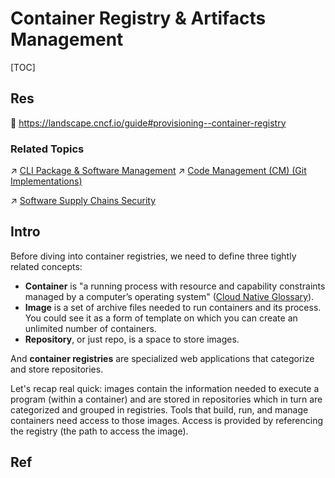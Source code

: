 # Container Registry & Artifacts Management

[TOC]



## Res
📂 https://landscape.cncf.io/guide#provisioning--container-registry


### Related Topics
↗ [CLI Package & Software Management](../../../../../../🔑%20CS%20Core/🥷🏼%20Operating%20Systems%20(Engineering%20Part)/🐚%20Shell%20&%20Terminals%20(Console)/📦%20CLI%20Package%20&%20Software%20Management/CLI%20Package%20&%20Software%20Management.md)
↗ [Code Management (CM) (Git Implementations)](../../../🛫%20Continuous%20Integration/Code%20Management%20(CM)%20(Git%20Implementations)/Code%20Management%20(CM)%20(Git%20Implementations).md)

↗ [Software Supply Chains Security](../../../../../../CyberSecurity/🏰%20Cybersecurity%20Basics%20&%20InfoSec/🍦%20Software%20Security/Software%20Supply%20Chains%20Security/Software%20Supply%20Chains%20Security.md)



## Intro
Before diving into container registries, we need to define three tightly related concepts:

- **Container** is "a running process with resource and capability constraints managed by a computer’s operating system" ([Cloud Native Glossary](https://github.com/cncf/glossary/blob/main/content/en/container.md)).
- **Image** is a set of archive files needed to run containers and its process. You could see it as a form of template on which you can create an unlimited number of containers.
- **Repository**, or just repo, is a space to store images.

And **container registries** are specialized web applications that categorize and store repositories.

Let's recap real quick: images contain the information needed to execute a program (within a container) and are stored in repositories which in turn are categorized and grouped in registries. Tools that build, run, and manage containers need access to those images. Access is provided by referencing the registry (the path to access the image).



## Ref

